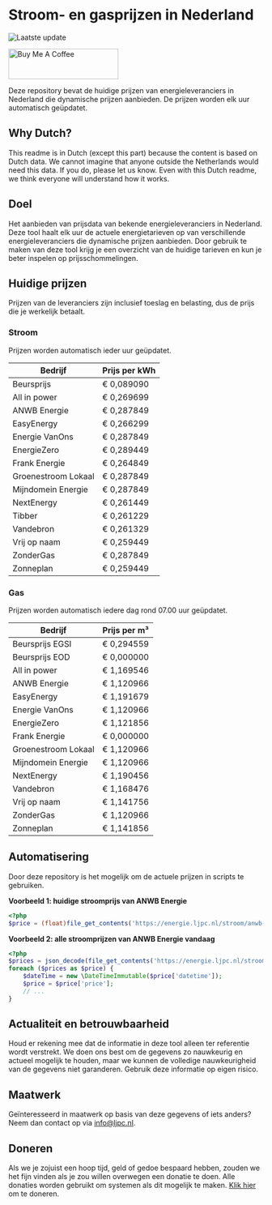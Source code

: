 # Stroom- en gasprijzen in Nederland

![Laatste update](https://img.shields.io/badge/laatste%20update-2024--01--18%2006%3A00%20CET-brightgreen)

<a href="https://www.buymeacoffee.com/Lars-" target="_blank"><img src="https://cdn.buymeacoffee.com/buttons/v2/default-orange.png" alt="Buy Me A Coffee" height="60" style="height: 60px !important;width: 217px !important;" ></a>

Deze repository bevat de huidige prijzen van energieleveranciers in Nederland die dynamische prijzen aanbieden. De prijzen worden elk uur automatisch geüpdatet.

## Why Dutch?

This readme is in Dutch (except this part) because the content is based on Dutch data. We cannot imagine that anyone outside the Netherlands would need this data. If you do, please let us know. Even with this Dutch readme, we think
everyone will understand how it works.

## Doel

Het aanbieden van prijsdata van bekende energieleveranciers in Nederland. Deze tool haalt elk uur de actuele energietarieven op van verschillende energieleveranciers die dynamische prijzen aanbieden. Door gebruik te maken van deze tool
krijg je een overzicht van de huidige tarieven en kun je beter inspelen op prijsschommelingen.

## Huidige prijzen

Prijzen van de leveranciers zijn inclusief toeslag en belasting, dus de prijs die je werkelijk betaalt.

### Stroom

Prijzen worden automatisch ieder uur geüpdatet.

 Bedrijf | Prijs per kWh 
---------|---------------
Beursprijs | € 0,089090
All in power | € 0,269699
ANWB Energie | € 0,287849
EasyEnergy | € 0,266299
Energie VanOns | € 0,287849
EnergieZero | € 0,289449
Frank Energie | € 0,264849
Groenestroom Lokaal | € 0,287849
Mijndomein Energie | € 0,287849
NextEnergy | € 0,261449
Tibber | € 0,261229
Vandebron | € 0,261329
Vrij op naam | € 0,259449
ZonderGas | € 0,287849
Zonneplan | € 0,259449


### Gas

Prijzen worden automatisch iedere dag rond 07.00 uur geüpdatet.

 Bedrijf | Prijs per m³ 
---------|--------------
Beursprijs EGSI | € 0,294559
Beursprijs EOD | € 0,000000
All in power | € 1,169546
ANWB Energie | € 1,120966
EasyEnergy | € 1,191679
Energie VanOns | € 1,120966
EnergieZero | € 1,121856
Frank Energie | € 0,000000
Groenestroom Lokaal | € 1,120966
Mijndomein Energie | € 1,120966
NextEnergy | € 1,190456
Vandebron | € 1,168476
Vrij op naam | € 1,141756
ZonderGas | € 1,120966
Zonneplan | € 1,141856


## Automatisering

Door deze repository is het mogelijk om de actuele prijzen in scripts te gebruiken.

**Voorbeeld 1: huidige stroomprijs van ANWB Energie**

```php
<?php
$price = (float)file_get_contents('https://energie.ljpc.nl/stroom/anwb-energie-nu.txt');

```

**Voorbeeld 2: alle stroomprijzen van ANWB Energie vandaag**

```php
<?php
$prices = json_decode(file_get_contents('https://energie.ljpc.nl/stroom/all-in-power-vandaag.json'),true);
foreach ($prices as $price) {
    $dateTime = new \DateTimeImmutable($price['datetime']);
    $price = $price['price'];
    // ...
}
```

## Actualiteit en betrouwbaarheid

Houd er rekening mee dat de informatie in deze tool alleen ter referentie wordt verstrekt. We doen ons best om de gegevens zo nauwkeurig en actueel mogelijk te houden, maar we kunnen de volledige nauwkeurigheid van de gegevens niet
garanderen. Gebruik deze informatie op eigen risico.

## Maatwerk

Geïnteresseerd in maatwerk op basis van deze gegevens of iets anders? Neem dan contact op
via [info@ljpc.nl](mailto:info@ljpc.nl?subject=Energie%20prijzen).

## Doneren

Als we je zojuist een hoop tijd, geld of gedoe bespaard hebben, zouden we het fijn vinden als je zou willen overwegen een
donatie te doen. Alle donaties worden gebruikt om systemen als dit mogelijk te
maken. [Klik hier](https://www.buymeacoffee.com/Lars-) om te doneren.
